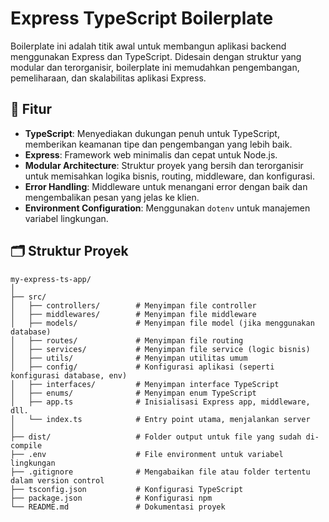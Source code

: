 # Express TypeScript Boilerplate

Boilerplate ini adalah titik awal untuk membangun aplikasi backend menggunakan Express dan TypeScript. Didesain dengan struktur yang modular dan terorganisir, boilerplate ini memudahkan pengembangan, pemeliharaan, dan skalabilitas aplikasi Express.

## 🚀 Fitur

- **TypeScript**: Menyediakan dukungan penuh untuk TypeScript, memberikan keamanan tipe dan pengembangan yang lebih baik.
- **Express**: Framework web minimalis dan cepat untuk Node.js.
- **Modular Architecture**: Struktur proyek yang bersih dan terorganisir untuk memisahkan logika bisnis, routing, middleware, dan konfigurasi.
- **Error Handling**: Middleware untuk menangani error dengan baik dan mengembalikan pesan yang jelas ke klien.
- **Environment Configuration**: Menggunakan `dotenv` untuk manajemen variabel lingkungan.

## 🗂️ Struktur Proyek

```plaintext
my-express-ts-app/
│
├── src/
│   ├── controllers/        # Menyimpan file controller
│   ├── middlewares/        # Menyimpan file middleware
│   ├── models/             # Menyimpan file model (jika menggunakan database)
│   ├── routes/             # Menyimpan file routing
│   ├── services/           # Menyimpan file service (logic bisnis)
│   ├── utils/              # Menyimpan utilitas umum
│   ├── config/             # Konfigurasi aplikasi (seperti konfigurasi database, env)
│   ├── interfaces/         # Menyimpan interface TypeScript
│   ├── enums/              # Menyimpan enum TypeScript
│   ├── app.ts              # Inisialisasi Express app, middleware, dll.
│   └── index.ts            # Entry point utama, menjalankan server
│
├── dist/                   # Folder output untuk file yang sudah di-compile
├── .env                    # File environment untuk variabel lingkungan
├── .gitignore              # Mengabaikan file atau folder tertentu dalam version control
├── tsconfig.json           # Konfigurasi TypeScript
├── package.json            # Konfigurasi npm
└── README.md               # Dokumentasi proyek

